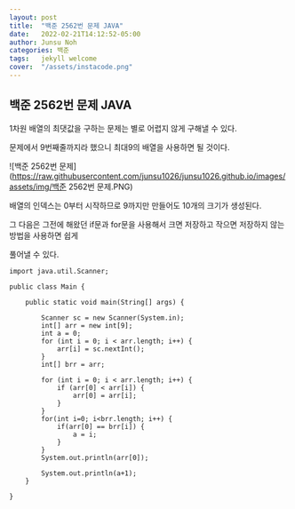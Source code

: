 ```yaml
---
layout: post
title:  "백준 2562번 문제 JAVA"
date:   2022-02-21T14:12:52-05:00
author: Junsu Noh
categories: 백준
tags:	jekyll welcome
cover:  "/assets/instacode.png" 
---
```


## 백준 2562번 문제 JAVA



1차원 배열의 최댓값을 구하는 문제는 별로 어렵지 않게 구해낼 수 있다.

문제에서 9번째줄까지라 했으니 최대9의 배열을 사용하면 될 것이다.



![백준 2562번 문제](https://raw.githubusercontent.com/junsu1026/junsu1026.github.io/images/assets/img/백준 2562번 문제.PNG)



배열의 인덱스는 0부터 시작하므로 9까지만 만들어도 10개의 크기가 생성된다.

그 다음은 그전에 해왔던 if문과 for문을 사용해서 크면 저장하고 작으면 저장하지 않는 방법을 사용하면 쉽게 

풀어낼 수 있다.



```
import java.util.Scanner;

public class Main {

	public static void main(String[] args) {

		Scanner sc = new Scanner(System.in);
		int[] arr = new int[9];
		int a = 0;
		for (int i = 0; i < arr.length; i++) {
			arr[i] = sc.nextInt();
		}
		int[] brr = arr;
		
		for (int i = 0; i < arr.length; i++) {
			if (arr[0] < arr[i]) {
				arr[0] = arr[i];
			}
		}
		for(int i=0; i<brr.length; i++) {
			if(arr[0] == brr[i]) {
				a = i;
			}
		}
		System.out.println(arr[0]);

		System.out.println(a+1);
	}

}
```

